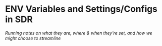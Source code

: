 # ENV Variables and Settings/Configs in SDR

*Running notes on what they are, where & when they're set, and how we might choose to streamline*


